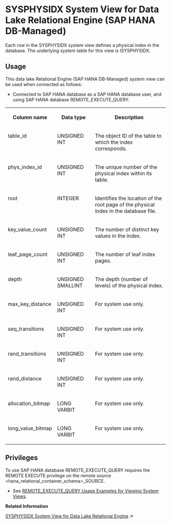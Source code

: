 <!-- loio081b45f1908b4c548c200032f5d7123f -->

# SYSPHYSIDX System View for Data Lake Relational Engine \(SAP HANA DB-Managed\)

Each row in the SYSPHYSIDX system view defines a physical index in the database. The underlying system table for this view is ISYSPHYSIDX.



## Usage

This data lake Relational Engine \(SAP HANA DB-Managed\) system view can be used when connected as follows:

-   Connected to SAP HANA database as a SAP HANA database user, and using SAP HANA database REMOTE\_EXECUTE\_QUERY.





<table>
<tr>
<th valign="top">

Column name

</th>
<th valign="top">

Data type

</th>
<th valign="top">

Description

</th>
</tr>
<tr>
<td valign="top">

table\_id

</td>
<td valign="top">

UNSIGNED INT

</td>
<td valign="top">

The object ID of the table to which the index corresponds.

</td>
</tr>
<tr>
<td valign="top">

phys\_index\_id

</td>
<td valign="top">

UNSIGNED INT

</td>
<td valign="top">

The unique number of the physical index within its table.

</td>
</tr>
<tr>
<td valign="top">

root

</td>
<td valign="top">

INTEGER

</td>
<td valign="top">

Identifies the location of the root page of the physical index in the database file.

</td>
</tr>
<tr>
<td valign="top">

key\_value\_count

</td>
<td valign="top">

UNSIGNED INT

</td>
<td valign="top">

The number of distinct key values in the index.

</td>
</tr>
<tr>
<td valign="top">

leaf\_page\_count

</td>
<td valign="top">

UNSIGNED INT

</td>
<td valign="top">

The number of leaf index pages.

</td>
</tr>
<tr>
<td valign="top">

depth

</td>
<td valign="top">

UNSIGNED SMALLINT

</td>
<td valign="top">

The depth \(number of levels\) of the physical index.

</td>
</tr>
<tr>
<td valign="top">

max\_key\_distance

</td>
<td valign="top">

UNSIGNED INT

</td>
<td valign="top">

For system use only.

</td>
</tr>
<tr>
<td valign="top">

seq\_transitions

</td>
<td valign="top">

UNSIGNED INT

</td>
<td valign="top">

For system use only.

</td>
</tr>
<tr>
<td valign="top">

rand\_transitions

</td>
<td valign="top">

UNSIGNED INT

</td>
<td valign="top">

For system use only.

</td>
</tr>
<tr>
<td valign="top">

rand\_distance

</td>
<td valign="top">

UNSIGNED INT

</td>
<td valign="top">

For system use only.

</td>
</tr>
<tr>
<td valign="top">

allocation\_bitmap

</td>
<td valign="top">

LONG VARBIT

</td>
<td valign="top">

For system use only.

</td>
</tr>
<tr>
<td valign="top">

long\_value\_bitmap

</td>
<td valign="top">

LONG VARBIT

</td>
<td valign="top">

For system use only.

</td>
</tr>
</table>



<a name="loio081b45f1908b4c548c200032f5d7123f__section_gj1_wy1_4yb"/>

## Privileges

To use SAP HANA database REMOTE\_EXECUTE\_QUERY requires the REMOTE EXECUTE privilege on the remote source <hana\_relational\_container\_schema\>\_SOURCE.

-   See [REMOTE\_EXECUTE\_QUERY Usage Examples for Viewing System Views](https://help.sap.com/docs/SAP_HANA_DATA_LAKE/a898e08b84f21015969fa437e89860c8/ada51c0074354a5f99b60c14cffb653c.html).

**Related Information**  


[SYSPHYSIDX System View for Data Lake Relational Engine](https://help.sap.com/viewer/19b3964099384f178ad08f2d348232a9/2024_3_QRC/en-US/3be96a6e6c5f1014b5218fc23d4599d6.html "Each row in the SYSPHYSIDX system view defines a physical index in the database. The underlying system table for this view is ISYSPHYSIDX.") :arrow_upper_right:

